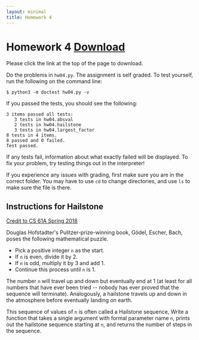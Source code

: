 ```yaml
---
layout: minimal
title: Homework 4
---
```


# Homework 4 <a class="btn btn-default" href="hw04.zip" role="button"><i class="fa fa-file-archive-o"></i> Download</a>

Please click the link at the top of the page to download.

Do the problems in `hw04.py`. The assignment is self graded. To test
yourself, run the following on the command line:

```
$ python3 -m doctest hw04.py -v
```

If you passed the tests, you should see the following:

```
3 items passed all tests:
   3 tests in hw04.absval
   2 tests in hw04.hailstone
   3 tests in hw04.largest_factor
8 tests in 4 items.
8 passed and 0 failed.
Test passed.
```

If any tests fail, information about what exactly failed will be
displayed. To fix your problem, try testing things out in the interpreter!

If you experience any issues with grading, first make sure you are in the
correct folder. You may have to use `cd` to change directories, and use
`ls` to make sure the file is there.

## Instructions for Hailstone

[Credit to CS 61A Spring
2018](https://inst.eecs.berkeley.edu/~cs61a/sp18/hw/hw01/#q5)

Douglas Hofstadter's Pulitzer-prize-winning book, Gödel, Escher, Bach,
poses the following mathematical puzzle.

* Pick a positive integer `n` as the start.
* If `n` is even, divide it by 2.
* If `n` is odd, multiply it by 3 and add 1.
* Continue this process until `n` is 1.

The number `n` will travel up and down but eventually end at 1 (at least
for all numbers that have ever been tried -- nobody has ever proved that
the sequence will terminate). Analogously, a hailstone travels up and down
in the atmosphere before eventually landing on earth.

This sequence of values of `n` is often called a Hailstone sequence, Write
a function that takes a single argument with formal parameter name `n`,
prints out the hailstone sequence starting at `n`, and returns the number
of steps in the sequence.
